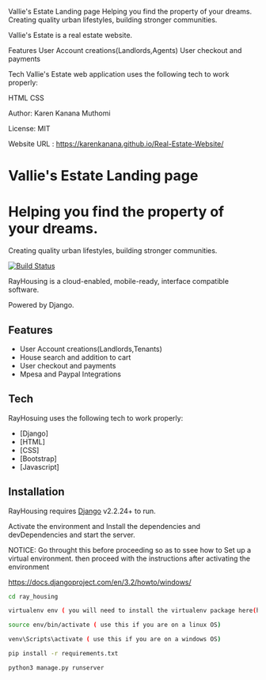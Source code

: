 
Vallie's Estate Landing page
Helping you find the property of your dreams.
Creating quality urban lifestyles, building stronger communities.


Vallie's Estate is a real estate website.


Features
User Account creations(Landlords,Agents)
User checkout and payments

Tech
Vallie's Estate web application uses the following tech to work properly:

HTML
CSS

Author: Karen Kanana Muthomi

License: MIT

Website URL : https://karenkanana.github.io/Real-Estate-Website/

# Vallie's Estate Landing page
# Helping you find the property of your dreams.
Creating quality urban lifestyles, building stronger communities.



[![Build Status](https://travis-ci.org/joemccann/dillinger.svg?branch=master)](https://travis-ci.org/joemccann/dillinger)

RayHousing is a cloud-enabled, mobile-ready, interface compatible software.

Powered by Django.


## Features

- User Account creations(Landlords,Tenants)
- House search and addition to cart
- User checkout and payments
- Mpesa and Paypal Integrations


## Tech

RayHosuing uses the following tech to work properly:

- [Django]
- [HTML]
- [CSS]
- [Bootstrap]
- [Javascript]

## Installation

RayHousing requires [Django](https://www.djangoproject.com/start/overview/) v2.2.24+ to run.

Activate the environment and Install the dependencies and devDependencies and start the server.

NOTICE: 
Go throught this before proceeding so as to ssee how to Set up a virtual environment.
then proceed with the instructions after activating the environment

https://docs.djangoproject.com/en/3.2/howto/windows/

```sh
cd ray_housing

virtualenv env ( you will need to install the virtualenv package here(https://programwithus.com/learn/python/pip-virtualenv-windows))

source env/bin/activate ( use this if you are on a linux OS)

venv\Scripts\activate ( use this if you are on a windows OS)

pip install -r requirements.txt

python3 manage.py runserver
```




